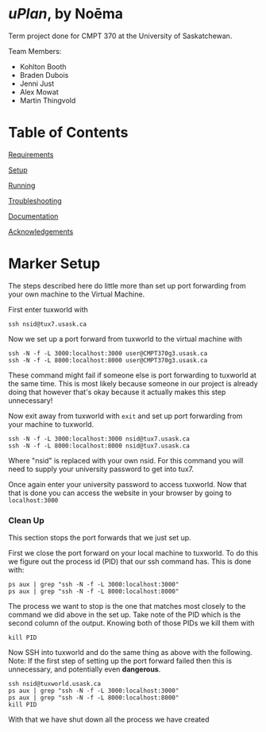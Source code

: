 # *uPlan*, by Noēma

Term project done for CMPT 370 at the University of Saskatchewan.

Team Members:

- Kohlton Booth
- Braden Dubois
- Jenni Just
- Alex Mowat
- Martin Thingvold

# Table of Contents
[Requirements](#Requirements)

[Setup](#Setup)

[Running](#Running)

[Troubleshooting](#Troubleshooting)

[Documentation](#Documentation)

[Acknowledgements](#acknowledgements)

# Marker Setup

The steps described here do little more than set up port forwarding from your own machine to the Virtual Machine.

First enter tuxworld with
```shell script
ssh nsid@tux7.usask.ca
```

Now we set up a port forward from tuxworld to the virtual machine with
```shell script
ssh -N -f -L 3000:localhost:3000 user@CMPT370g3.usask.ca
ssh -N -f -L 8000:localhost:8000 user@CMPT370g3.usask.ca
```
These command might fail if someone else is port forwarding to tuxworld at the same time. This is most likely because someone in our project is already doing that however that's okay because it actually makes this step unnecessary!

Now exit away from tuxworld with ``exit`` and set up port forwarding from your machine to tuxworld.
```shell script
ssh -N -f -L 3000:localhost:3000 nsid@tux7.usask.ca
ssh -N -f -L 8000:localhost:8000 nsid@tux7.usask.ca
```
Where "nsid" is replaced with your own nsid. For this command you will need to supply your university password to get into tux7.

Once again enter your university password to access tuxworld. Now that that is done you can access the website in your browser by going to ``localhost:3000``


### Clean Up
This section stops the port forwards that we just set up.

First we close the port forward on your local machine to tuxworld. To do this we figure out the process id (PID) that our ssh command has. This is done with:
```shell script
ps aux | grep "ssh -N -f -L 3000:localhost:3000"
ps aux | grep "ssh -N -f -L 8000:localhost:8000"
```
The process we want to stop is the one that matches most closely to the command we did above in the set up. Take note of the PID which is the second column of the output. Knowing both of those PIDs we kill them with
```shell script
kill PID
```

Now SSH into tuxworld and do the same thing as above with the following. Note: If the first step of setting up the port forward failed then this is unnecessary, and potentially even **dangerous**. 
```shell script
ssh nsid@tuxworld.usask.ca
ps aux | grep "ssh -N -f -L 3000:localhost:3000"
ps aux | grep "ssh -N -f -L 8000:localhost:8000"
kill PID
```

With that we have shut down all the process we have created
